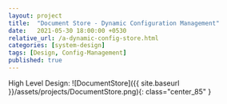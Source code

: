 ```yaml
---
layout: project
title:  "Document Store - Dynamic Configuration Management"
date:   2021-05-30 18:00:00 +0530
relative_url: /a-dynamic-config-store.html
categories: [system-design]
tags: [Design, Config-Management]
published: true
---
```


High Level Design:
![DocumentStore]({{ site.baseurl }}/assets/projects/DocumentStore.png){: class="center_85" }

